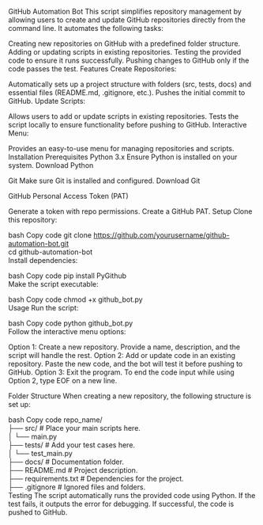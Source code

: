 GitHub Automation Bot
This script simplifies repository management by allowing users to create and update GitHub repositories directly from the command line. It automates the following tasks:

Creating new repositories on GitHub with a predefined folder structure.
Adding or updating scripts in existing repositories.
Testing the provided code to ensure it runs successfully.
Pushing changes to GitHub only if the code passes the test.
Features
Create Repositories:

Automatically sets up a project structure with folders (src, tests, docs) and essential files (README.md, .gitignore, etc.).
Pushes the initial commit to GitHub.
Update Scripts:

Allows users to add or update scripts in existing repositories.
Tests the script locally to ensure functionality before pushing to GitHub.
Interactive Menu:

Provides an easy-to-use menu for managing repositories and scripts.
Installation
Prerequisites
Python 3.x
Ensure Python is installed on your system. Download Python

Git
Make sure Git is installed and configured. Download Git

GitHub Personal Access Token (PAT)

Generate a token with repo permissions.
Create a GitHub PAT.
Setup
Clone this repository:

bash
Copy code
git clone https://github.com/yourusername/github-automation-bot.git  
cd github-automation-bot  
Install dependencies:

bash
Copy code
pip install PyGithub  
Make the script executable:

bash
Copy code
chmod +x github_bot.py  
Usage
Run the script:

bash
Copy code
python github_bot.py  
Follow the interactive menu options:

Option 1: Create a new repository. Provide a name, description, and the script will handle the rest.
Option 2: Add or update code in an existing repository. Paste the new code, and the bot will test it before pushing to GitHub.
Option 3: Exit the program.
To end the code input while using Option 2, type EOF on a new line.

Folder Structure
When creating a new repository, the following structure is set up:

bash
Copy code
repo_name/  
├── src/            # Place your main scripts here.  
│   └── main.py  
├── tests/          # Add your test cases here.  
│   └── test_main.py  
├── docs/           # Documentation folder.  
├── README.md       # Project description.  
├── requirements.txt # Dependencies for the project.  
├── .gitignore      # Ignored files and folders.  
Testing
The script automatically runs the provided code using Python.
If the test fails, it outputs the error for debugging.
If successful, the code is pushed to GitHub.
